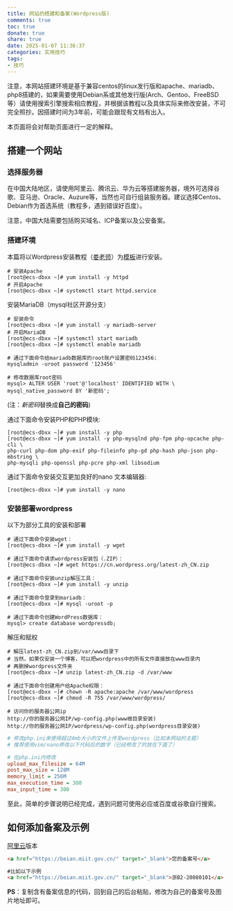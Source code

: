 ```yaml
---
title: 网站的搭建和备案(Wordpress版)
comments: true
toc: true
donate: true
share: true
date: 2025-01-07 11:36:37
categories: 实用技巧
tags:
- 技巧
---
```

注意，本网站搭建环境是基于兼容centos的linux发行版和apache、mariadb、php8搭建的，如果需要使用Debian系或其他发行版(Arch、Gentoo、FreeBSD等）请使用搜索引擎搜索相应教程，并根据该教程以及具体实际来修改安装，不可完全照抄。因搭建时间为3年前，可能会跟现有文档有出入。

本页面将会对帮助页面进行一定的解释。

## 搭建一个网站

### 选择服务器

在中国大陆地区，请使用阿里云、腾讯云、华为云等搭建服务器，境外可选择谷歌、亚马逊、Oracle、Auzure等，当然也可自行组装服务器。建议选择Centos、Debian作为首选系统（教程多，遇到错误好百度）。

注意，中国大陆需要包括购买域名、ICP备案以及公安备案。

### 搭建环境

本篇将以Wordpress安装教程（[娄老师](https://home.cnblogs.com/u/rocedu/)）为[模板](https://www.cnblogs.com/rocedu/p/16929895.html)进行安装。

```shell
# 安装Apache
[root@ecs-dbxx ~]# yum install -y httpd
# 开启Apache
[root@ecs-dbxx ~]# systemctl start httpd.service
```

安装MariaDB（mysql社区开源分支）

```shell
# 安装命令
[root@ecs-dbxx ~]# yum install -y mariadb-server
# 开启MariaDB
[root@ecs-dbxx ~]# systemctl start mariadb
[root@ecs-dbxx ~]# systemctl enable mariadb
```

```shell
# 通过下面命令给mariadb数据库的root账户设置密码123456:
mysqladmin -uroot password '123456'

# 修改数据库root密码
mysql> ALTER USER 'root'@'localhost' IDENTIFIED WITH \
mysql_native_password BY '新密码';

```

(注：*新密码*替换成**自己的密码**)

通过下面命令安装PHP和PHP模块:

```shell
[root@ecs-dbxx ~]# yum install -y php
[root@ecs-dbxx ~]# yum install -y php-mysqlnd php-fpm php-opcache php-cli \
php-curl php-dom php-exif php-fileinfo php-gd php-hash php-json php-mbstring \
php-mysqli php-openssl php-pcre php-xml libsodium
```

通过下面命令安装交互更加良好的nano 文本编辑器:

```shell
[root@ecs-dbxx ~]# yum install -y nano
```

### 安装部署wordpress

以下为部分工具的安装和部署

```shell
# 通过下面命令安装wget：
[root@ecs-dbxx ~]# yum install -y wget

# 通过下面命令请求wordpress安装包（.ZIP）：
[root@ecs-dbxx ~]# wget https://cn.wordpress.org/latest-zh_CN.zip

# 通过下面命令安装unzip解压工具：
[root@ecs-dbxx ~]# yum install -y unzip
```

```shell
# 通过下面命令登录到mariadb：
[root@ecs-dbxx ~]# mysql -uroot -p

# 通过下面命令创建WordPress数据库：
mysql> create database wordpressdb;
```

解压和赋权

```shell
# 解压latest-zh_CN.zip到/var/www目录下
# 当然，如果仅安装一个博客，可以把wordpress中的所有文件直接放在www目录内
# 再删掉wordpress文件夹
[root@ecs-dbxx ~]# unzip latest-zh_CN.zip -d /var/www

# 通过下面命令创建用户给Apache权限：
[root@ecs-dbxx ~]# chown -R apache:apache /var/www/wordpress
[root@ecs-dbxx ~]# chmod -R 755 /var/www/wordpress/

# 访问你的服务器公网ip
http://你的服务器公网IP/wp-config.php(www根目录安装)
http://你的服务器公网IP/wordpress/wp-config.php(wordpress目录安装)
```

```ini
# 修改php.ini来使得超过4mb大小的文件上传至wordpress（比如本网站的主题）
# 推荐使用vim/nano修改以下代码后的数字（已经修改了的放在下面了）

# 在php.ini内修改
upload_max_filesize = 64M
post_max_size = 128M
memory_limit = 256M
max_execution_time = 300
max_input_time = 300
```

至此，简单的步骤说明已经完成，遇到问题可使用必应或百度或谷歌自行搜索。

## 如何添加备案及示例

[阿里云](https://help.aliyun.com/zh/icp-filing/support/website-to-add-the-record-number-faq#:~:text=%E7%BD%91%E7%AB%99%E6%B7%BB%E5%8A%A0%E5%A4%87%E6%A1%88%E5%8F%B7FAQ%201%20%E5%A6%82%E4%BD%95%E5%9C%A8%E7%BD%91%E7%AB%99%E5%BA%95%E9%83%A8%E6%B7%BB%E5%8A%A0%E5%A4%87%E6%A1%88%E5%8F%B7%EF%BC%9F%20ICP%E5%A4%87%E6%A1%88%E6%88%90%E5%8A%9F%E5%90%8E%EF%BC%8C%E6%82%A8%E9%9C%80%E8%A6%81%E5%9C%A8ICP%E5%A4%87%E6%A1%88%E6%88%90%E5%8A%9F%E7%9A%84%E7%BD%91%E7%AB%99%E5%BA%95%E9%83%A8%E6%82%AC%E6%8C%82%E5%B7%A5%E4%BF%A1%E9%83%A8%E4%B8%8B%E5%8F%91%E7%9A%84ICP%E5%A4%87%E6%A1%88%E5%8F%B7%EF%BC%8C%E5%B9%B6%E7%94%9F%E6%88%90%E9%93%BE%E6%8E%A5%E6%8C%87%E5%90%91%20%E5%B7%A5%E4%BF%A1%E9%83%A8%E7%BD%91%E7%AB%99%EF%BC%9Abeian.miit.gov.cn%20%E3%80%82%20%E5%A6%82%E6%9E%9C%E6%9C%AA%E5%9C%A8%E7%BD%91%E7%AB%99%E5%BA%95%E9%83%A8%E6%B7%BB%E5%8A%A0ICP%E5%A4%87%E6%A1%88%E5%8F%B7%EF%BC%8C%E8%A2%AB%E7%9B%B8%E5%85%B3%E9%83%A8%E9%97%A8%E6%A0%B8%E6%9F%A5%E5%87%BA%E6%9D%A5%E5%B0%86%E5%A4%84%E4%BB%A5%E4%BA%94%E5%8D%83%E5%85%83%E4%BB%A5%E4%B8%8A%E4%B8%80%E4%B8%87%E5%85%83%E4%BB%A5%E4%B8%8B%E7%BD%9A%E6%AC%BE%E3%80%82%20%E5%A6%82%E6%82%A8%E4%B8%8D%E7%9F%A5%E9%81%93%E5%A6%82%E4%BD%95%E6%82%AC%E6%8C%82ICP%E5%A4%87%E6%A1%88%E5%8F%B7%EF%BC%8C%E5%8F%AF%E5%9C%A8%E9%98%BF%E9%87%8C%E4%BA%91%E5%B8%82%E5%9C%BA%E6%90%9C%E7%B4%A2%E7%9B%B8%E5%85%B3%E4%BB%A3%E5%8A%9E%E6%9C%8D%E5%8A%A1%EF%BC%8C%E7%94%B1%E4%B8%93%E4%B8%9A%E4%BA%BA%E5%91%98%E4%B8%BA%E6%82%A8%E6%82%AC%E6%8C%82%E7%BD%91%E7%AB%99ICP%E5%A4%87%E6%A1%88%E5%8F%B7%E3%80%82,%E7%9B%B4%E6%8E%A5%E6%8C%87%E5%90%91%EF%BC%9A%20%E5%A6%82%E6%82%A8%E7%9B%B4%E6%8E%A5%E5%B0%86%E5%A4%9A%E4%B8%AA%E5%9F%9F%E5%90%8D%EF%BC%8C%E5%90%8C%E6%97%B6%E6%8C%87%E5%90%91%E5%90%8C%E4%B8%80%E9%A1%B5%E9%9D%A2%E3%80%82%20...%203%20%E7%BD%91%E7%AB%99%E6%B2%A1%E6%9C%89%E5%BC%80%E9%80%9A%E4%BD%BF%E7%94%A8%EF%BC%8C%E9%9C%80%E8%A6%81%E5%9C%A8%E7%BD%91%E7%AB%99%E5%BA%95%E9%83%A8%E6%B7%BB%E5%8A%A0%E5%A4%87%E6%A1%88%E5%8F%B7%E5%90%97%EF%BC%9F%20%E7%BD%91%E7%AB%99%E5%9F%9F%E5%90%8D%E5%B7%B2%E5%A4%87%E6%A1%88%E4%B8%94%E7%BD%91%E7%AB%99%E6%AD%A3%E5%B8%B8%E8%BF%90%E8%90%A5%E4%B8%AD%EF%BC%9A%20%E5%A6%82%E6%9E%9C%E7%BD%91%E7%AB%99%E5%AF%B9%E5%BA%94%E7%9A%84%E5%9F%9F%E5%90%8D%E5%B7%B2%E7%BB%8F%E5%A4%87%E6%A1%88%E6%88%90%E5%8A%9F%EF%BC%8C%E6%A0%B9%E6%8D%AE%E7%9B%B8%E5%85%B3%E8%A7%84%E5%AE%9A%EF%BC%8C%E7%BD%91%E7%AB%99%E5%BF%85%E9%A1%BB%E5%A4%84%E4%BA%8E%E5%8F%AF%E8%AE%BF%E9%97%AE%E7%9A%84%E7%8A%B6%E6%80%81%E3%80%82%20)版本

```html
<a href="https://beian.miit.gov.cn/" target="_blank">您的备案号</a>

#比如以下示例
<a href="https://beian.miit.gov.cn/" target="_blank">浙B2-20080101</a>
```

**PS**：复制含有备案信息的代码，回到自己的后台粘贴，修改为自己的备案号及图片地址即可。
